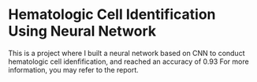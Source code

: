 # Hematologic Cell Identification Using Neural Network
This is a project where I built a neural network based on CNN to conduct hematologic cell idenfification, and reached an accuracy of 0.93
For more information, you may refer to the report. 